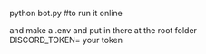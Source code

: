 python bot.py #to run it online

and make a .env and put in there at the root folder  
DISCORD_TOKEN= your token
